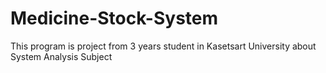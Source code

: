 # Medicine-Stock-System
This program is project from 3 years student in Kasetsart University  about System Analysis Subject
